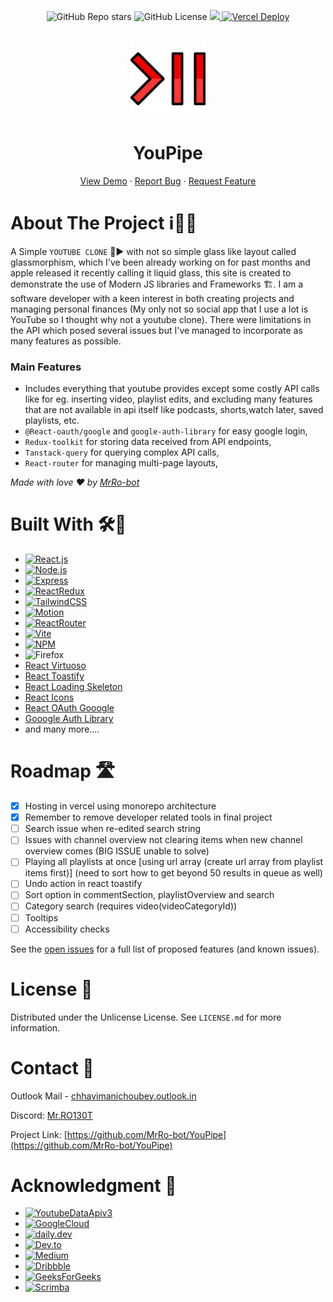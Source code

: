 <p align="center">
<img alt="GitHub Repo stars" src="https://img.shields.io/github/stars/MrRo-bot/YouPipe?style=for-the-badge">
<img alt="GitHub License" src="https://img.shields.io/github/license/MrRo-bot/YouPipe?style=for-the-badge">
<a href="https://linkedin.com/in/cm-ch">
<img src="https://img.shields.io/badge/-LinkedIn-black.svg?style=for-the-badge&logo=linkedin&colorB=555">
</a>
<a href="https://youpipe-frontend.vercel.app">
<img src="https://deploy-badge.vercel.app/vercel/youpipe-frontend?style=for-the-badge" alt="Vercel Deploy"/>
</a>
</p>

<!-- PROJECT LOGO -->
<br />
<div align="center">
  <a href="https://github.com/MrRo-bot/YouPipe">
    <img src="./frontend/public/icon.svg" alt="Logo" width="120" height="120">
  </a>

  <h1 align="center">YouPipe</h3>

  <p align="center">
    <a href="https://youpipe-frontend.vercel.app/">View Demo</a>
    &middot;
    <a href="https://github.com/MrRo-bot/YouPipe/issues/new?labels=bug&template=bug-report---.md">Report Bug</a>
    &middot;
    <a href="https://github.com/MrRo-bot/YouPipe/issues/new?labels=enhancement&template=feature-request---.md">Request Feature</a>
  </p>
</div>

<!-- ABOUT THE PROJECT -->

# About The Project ℹ️💁‍♂️

A Simple `YOUTUBE CLONE` 👥▶️ with not so simple glass like layout called glassmorphism, which I've been already working on for past months and apple released it recently calling it liquid glass, this site is created to demonstrate the use of Modern JS libraries and Frameworks 🏗.
I am a software developer with a keen interest in both creating projects and managing personal finances (My only not so social app that I use a lot is YouTube so I thought why not a youtube clone).
There were limitations in the API which posed several issues but I've managed to incorporate as many features as possible.

<!-- MAIN FEATURES -->

### Main Features

- Includes everything that youtube provides except some costly API calls like for eg. inserting video, playlist edits, and excluding many features that are not available in api itself like podcasts, shorts,watch later, saved playlists, etc.
- `@React-oauth/google` and `google-auth-library` for easy google login,
- `Redux-toolkit` for storing data received from API endpoints,
- `Tanstack-query` for querying complex API calls,
- `React-router` for managing multi-page layouts,

_Made with love ❤️ by [MrRo-bot](https://github.com/MrRo-bot)_

<!-- BUILT WITH -->

# Built With 🛠️🤖

- [![React.js]][React-url]
- [![Node.js]][Node.js-url]
- [![Express]][Express-url]
- [![ReactRedux]][ReactRedux-url]
- [![TailwindCSS]][TailwindCSS-url]
- [![Motion]][Motion-url]
- [![ReactRouter]][ReactRouter-url]
- [![Vite]][Vite-url]
- [![NPM]][NPM-url]
- ![Firefox]
- [React Virtuoso](https://virtuoso.dev/)
- [React Toastify](https://fkhadra.github.io/react-toastify/introduction)
- [React Loading Skeleton](https://github.com/dvtng/react-loading-skeleton)
- [React Icons](https://react-icons.github.io/react-icons/search)
- [React OAuth Gooogle](https://www.npmjs.com/package/@react-oauth/google)
- [Gooogle Auth Library](https://www.npmjs.com/package/google-auth-library)
- and many more....

<!-- ROADMAP -->

# Roadmap 🛣️

- [x] Hosting in vercel using monorepo architecture
- [x] Remember to remove developer related tools in final project
- [ ] Search issue when re-edited search string
- [ ] Issues with channel overview not clearing items when new channel overview comes (BIG ISSUE unable to solve)
- [ ] Playing all playlists at once [using url array (create url array from playlist items first)] (need to sort how to get beyond 50 results in queue as well)
- [ ] Undo action in react toastify
- [ ] Sort option in commentSection, playlistOverview and search
- [ ] Category search (requires video(videoCategoryId))
- [ ] Tooltips
- [ ] Accessibility checks

See the [open issues](https://github.com/MrRo-bot/YouPipe/issues) for a full list of proposed features (and known issues).

<!-- LICENSE -->

# License 🪪

Distributed under the Unlicense License. See `LICENSE.md` for more information.

<!-- CONTACT -->

# Contact 📲

Outlook Mail - [chhavimanichoubey.outlook.in](mailto://chhavimanichoubey.outlook.in)

Discord: [Mr.RO130T](https://discordapp.com/users/434001308484239381)

Project Link: [https://github.com/MrRo-bot/YouPipe](https://github.com/MrRo-bot/YouPipe)

<!-- ACKNOWLEDGMENT -->

# Acknowledgment 📝

- [![YoutubeDataApiv3]][YoutubeDataApiv3-url]
- [![GoogleCloud]][GoogleCloud-url]
- [![daily.dev]][daily.dev-url]
- [![Dev.to]][Dev.to-url]
- [![Medium]][Medium-url]
- [![Dribbble]][Dribble-url]
- [![GeeksForGeeks]][GeeksForGeeks-url]
- [![Scrimba]][Scrimba-url]

<!-- MARKDOWN LINKS & IMAGES -->

[Express]: https://img.shields.io/badge/express.js-%23404d59.svg?style=for-the-badge&logo=express&logoColor=%2361DAFB
[Express-url]: https://expressjs.com/
[React.js]: https://img.shields.io/badge/React-20232A?style=for-the-badge&logo=react&logoColor=61DAFB
[React-url]: https://reactjs.org/
[Node.js]: https://img.shields.io/badge/node.js-6DA55F?style=for-the-badge&logo=node.js&logoColor=white
[Node.js-url]: https://nodejs.org/
[TailwindCSS]: https://img.shields.io/badge/tailwindcss-%2338B2AC.svg?style=for-the-badge&logo=tailwind-css&logoColor=white
[TailwindCSS-url]: https://tailwindcss.com/
[Motion]: https://img.shields.io/badge/Framer-black?style=for-the-badge&logo=framer&logoColor=blue
[Motion-url]: https://motion.dev/
[ReactRouter]: https://img.shields.io/badge/React_Router-CA4245?style=for-the-badge&logo=react-router&logoColor=white
[ReactRouter-url]: https://reactrouter.com/
[Firefox]: https://img.shields.io/badge/Firefox-FF7139?style=for-the-badge&logo=Firefox-Browser&logoColor=white
[daily.dev]: https://img.shields.io/badge/daily.dev-CE3DF3?style=for-the-badge&logo=daily.dev&logoColor=white
[daily.dev-url]: https://daily.dev/
[Dev.to]: https://img.shields.io/badge/dev.to-0A0A0A?style=for-the-badge&logo=dev.to&logoColor=white
[Dev.to-url]: https://dev.to/
[Dribbble]: https://img.shields.io/badge/Dribbble-EA4C89?style=for-the-badge&logo=dribbble&logoColor=white
[Dribble-url]: https://dribbble.com/
[GeeksForGeeks]: https://img.shields.io/badge/GeeksforGeeks-gray?style=for-the-badge&logo=geeksforgeeks&logoColor=35914c
[GeeksForGeeks-url]: https://geeksforgeeks.org/
[Scrimba]: https://img.shields.io/badge/scrimba-2B283A?style=for-the-badge&logo=scrimba&logoColor=white
[Scrimba-url]: https://scrimba.com/
[Vite]: https://img.shields.io/badge/vite-%23646CFF.svg?style=for-the-badge&logo=vite&logoColor=white
[Vite-url]: https://vite.dev
[NPM]: https://img.shields.io/badge/NPM-%23CB3837.svg?style=for-the-badge&logo=npm&logoColor=white
[NPM-url]: https://npmjs.com/
[Medium]: https://img.shields.io/badge/Medium-12100E?style=for-the-badge&logo=medium&logoColor=white
[Medium-url]: https://medium.com/
[YoutubeDataApiv3]: https://img.shields.io/badge/YouTube-%23FF0000.svg?style=for-the-badge&logo=YouTube&logoColor=white
[YoutubeDataApiv3-url]: https://developers.google.com/youtube/v3/
[GoogleCloud]: https://img.shields.io/badge/Google%20Cloud-%234285F4.svg?style=for-the-badge&logo=google-cloud&logoColor=white
[GoogleCloud-url]: https://console.google.com/
[ReactRedux]: https://img.shields.io/badge/Redux-764ABC?style=for-the-badge&logo=redux&logoColor=fff
[ReactRedux-url]: https://redux-toolkit.js.org/
